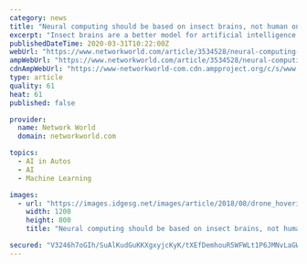 ```yaml
---
category: news
title: "Neural computing should be based on insect brains, not human ones"
excerpt: "Insect brains are a better model for artificial intelligence in IoT than human brains are because they are simpler ... “It makes sense to me that we should try and mimic a bee brain in [autonomous systems], drones and driverless cars.” Marshall is referring to a form of deep-learning computing for which developers are creating electronic ..."
publishedDateTime: 2020-03-31T10:22:00Z
webUrl: "https://www.networkworld.com/article/3534528/neural-computing-should-be-based-on-insect-brains-not-human-ones.html"
ampWebUrl: "https://www.networkworld.com/article/3534528/neural-computing-should-be-based-on-insect-brains-not-human-ones.amp.html"
cdnAmpWebUrl: "https://www-networkworld-com.cdn.ampproject.org/c/s/www.networkworld.com/article/3534528/neural-computing-should-be-based-on-insect-brains-not-human-ones.amp.html"
type: article
quality: 61
heat: 61
published: false

provider:
  name: Network World
  domain: networkworld.com

topics:
  - AI in Autos
  - AI
  - Machine Learning

images:
  - url: "https://images.idgesg.net/images/article/2018/08/drone_hovering_in_the_woods_by_clay_banks_cc0_via_unsplash_1200x800-100766073-large.jpg"
    width: 1200
    height: 800
    title: "Neural computing should be based on insect brains, not human ones"

secured: "V3246h7oGIh/SuAlKudGuKKXgxyjcKyK/tXEfDemhouR5WFWLt1P6JMNvLaGW4g17PiuQPf3dMUDD90AmbgH05znUz7cu6monavzPFTat3COCcnElD/Yub2Ka3kViAKWa4lrgXsFQN8ckDCn+E09kmKCPYBGO2T+HAjydU1Y3E4uCdQ52M5eBzEFBSMQFkQbdpWtIlyngB5B9oGv+VN7A9tk6OU7iMTTpsXsfIqe2QlTk9dQj8EX3S2cB6EcCtePlP6anLiZFKrIkLAIVfqrjW1qZjgpmdRBW9ElFQPRavEVbQXl6uI8Xofcn/IuarcT;UGYafhzNsb/F6TiUcdkXCA=="
---
```


